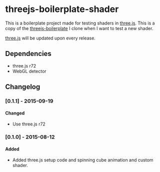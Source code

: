 # threejs-boilerplate-shader

This is a boilerplate project made for testing shaders in
[three.js](https://github.com/mrdoob/three.js). This is a copy of the
[threejs-boilerplate](https://github.com/olejrosendahl/threejs-boilerplate) I clone when I want to test a new shader.

[three.js](https://github.com/mrdoob/three.js) will be updated upon
every release.

## Dependencies

- three.js r72
- WebGL detector

## Changelog

### [0.1.1] - 2015-09-19
#### Changed
- Use three.js r72

### [0.1.0] - 2015-08-12
#### Added
- Added three.js setup code and spinning cube animation and custom
  shader.
